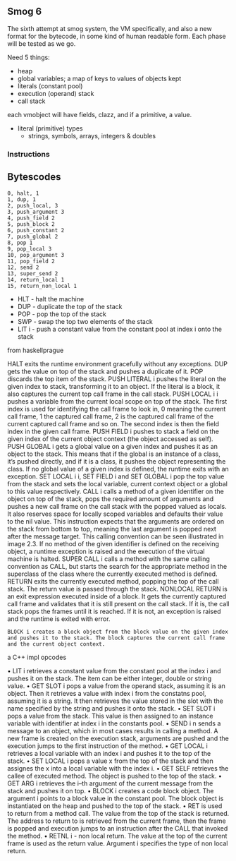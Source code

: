 ## Smog 6

The sixth attempt at smog system, the VM specifically, and also a new format for the bytecode, in some kind of human readable form.
Each phase will be tested as we go.

Need 5 things:
- heap
- global variables; a map of keys to values of objects kept
- literals (constant pool)
- execution (operand) stack
- call stack

each vmobject will have fields, clazz, and if a primitive, a value.

- literal (primitive) types
  - strings, symbols, arrays, integers & doubles

### Instructions

## Bytescodes

	0, halt, 1
	1, dup, 1
	2, push_local, 3
	3, push_argument 3
	4, push_field 2
	5, push_block 2
	6, push_constant 2
	7, push_global 2
	8, pop 1
	9, pop_local 3
	10, pop_argument 3
	11, pop_field 2
	12, send 2
	13, super_send 2
	14, return_local 1
	15, return_non_local 1

- HLT - halt the machine
- DUP - duplicate the top of the stack
- POP - pop the top of the stack
- SWP - swap the top two elements of the stack
- LIT i - push a constant value from the constant pool at index i onto the stack


from haskellprague

HALT exits the runtime environment gracefully without any exceptions.
DUP gets the value on top of the stack and pushes a duplicate of it. POP discards the top item of the stack.
PUSH LITERAL i pushes the literal on the given index to stack, transforming it to an object. If the literal is a block, it also captures the current top call frame in the call stack.
PUSH LOCAL i i pushes a variable from the current local scope on top of the stack. The first index is used for identifying the call frame to look in, 0 meaning the current call frame, 1 the captured call frame, 2 is the captured call frame of the current captured call frame and so on. The second index is then the field index in the given call frame.
PUSH FIELD i pushes to stack a field on the given index of the current object context (the object accessed as self).
PUSH GLOBAL i gets a global value on a given index and pushes it as an object to the stack. This means that if the global is an instance of a class, it’s pushed directly, and if it is a class, it pushes the object representing the class. If no global value of a given index is defined, the runtime exits with an exception.
SET LOCAL i i, SET FIELD i and SET GLOBAL i pop the top value from the stack and sets the local variable, current context object or a global to this value respectively.
CALL i calls a method of a given identifier on the object on top of the stack, pops the required amount of arguments and pushes a new call frame on the call stack with the popped valued as locals. It also reserves space for locally scoped variables and defaults their value to the nil value. This instruction expects that the arguments are ordered on the stack from bottom to top, meaning the last argument is popped next after the message target. This calling convention can be seen illustrated in image 2.3. If no method of the given identifier is defined on the receiving object, a runtime exception is raised and the execution of the virtual machine is halted.
SUPER CALL i calls a method with the same calling convention as CALL, but starts the search for the appropriate method in the superclass of the class where the currently executed method is defined.
RETURN exits the currently executed method, popping the top of the call stack. The return value is passed through the stack.
NONLOCAL RETURN is an exit expression executed inside of a block. It gets the currently captured call frame and validates that it is still present on the call stack. If it is, the call stack pops the frames until it is reached. If it is not, an exception is raised and the runtime is exited with error.

```
BLOCK i creates a block object from the block value on the given index and pushes it to the stack. The block captures the current call frame and the current object context.
```

a C++ impl opcodes

• LIT i retrieves a constant value from the constant pool at the index i and pushes it on the stack. The item can be either integer, double or string value.
• GET SLOT i pops a value from the operand stack, assuming it is an object. Then it retrieves a value with index i from the constatns pool, assuming it is a string. It then retrieves the value stored in the slot with the name specified by the string and pushes it onto the stack.
• SET SLOT i pops a value from the stack. This value is then assigned to an instance variable with identifier at index i in the constants pool.
• SEND i n sends a message to an object, which in most cases results in calling a method. A new frame is created on the execution stack, arguments are pushed and the execution jumps to the first instruction of the method.
• GET LOCAL i retrieves a local variable with an index i and pushes it to the top of the stack.
• SET LOCAL i pops a value x from the top of the stack and then assignes the x into a local variable with the index i.
• GET SELF retrieves the callee of executed method. The object is pushed to the top of the stack.
• GET ARG i retrieves the i–th argument of the current message from the stack and pushes it on top.
• BLOCK i creates a code block object. The argument i points to a block value in the constant pool. The block object is instantiated on the heap and pushed to the top of the stack.
• RET is used to return from a method call. The value from the top of the stack is returned. The address to return to is retrieved from the current frame, then the frame is popped and execution jumps to an instruction after the CALL that invoked the method.
• RETNL i - non local return. The value at the top of the current frame is used as the return value. Argument i specifies the type of non local return.